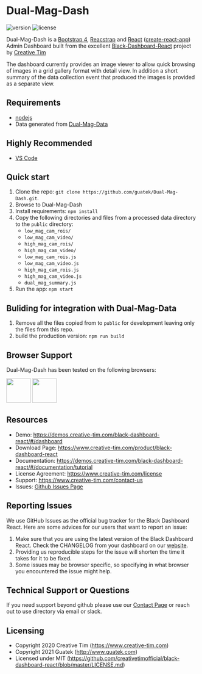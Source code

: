 # Dual-Mag-Dash



![version](https://img.shields.io/badge/version-1.0.0-blue.svg) ![license](https://img.shields.io/badge/license-MIT-blue.svg) 

Dual-Mag-Dash is a [Bootstrap 4](http://getbootstrap.com/), [Reacstrap](https://reactstrap.github.io/) and [React](https://reactjs.org/) ([create-react-app](https://github.com/facebook/create-react-app)) Admin Dashboard built from the excellent [Black-Dashboard-React](https://github.com/creativetimofficial/black-dashboard-react) project by [Creative Tim](https://www.creative-tim.com/)

The dashboard currently provides an image viewer to allow quick browsing of images in a grid gallery format with detail view. In addition a short summary of the data collection event that produced the images is provided as a separate view. 

## Requirements

- [nodejs](https://nodejs.org/en/)
- Data generated from [Dual-Mag-Data](https://github.com/guatek/Dual-Mag-Data)

## Highly Recommended

- [VS Code](https://code.visualstudio.com/)

## Quick start

1. Clone the repo: `git clone https://github.com/guatek/Dual-Mag-Dash.git`.
2. Browse to Dual-Mag-Dash
3. Install requirements: ```npm install```
4. Copy the following directories and files from a processed data directory to the ```public``` directory:
    - ```low_mag_cam_rois/```
    - ```low_mag_cam_video/```
    - ```high_mag_cam_rois/```
    - ```high_mag_cam_video/```
    - ```low_mag_cam_rois.js```
    - ```low_mag_cam_video.js```
    - ```high_mag_cam_rois.js```
    - ```high_mag_cam_video.js```
    - ```dual_mag_summary.js```
5. Run the app: ```npm start```

## Buliding for integration with Dual-Mag-Data

1. Remove all the files copied from to ```public``` for development leaving only the files from this repo.
2. build the production version: ```npm run build```

## Browser Support

Dual-Mag-Dash has been tested on the following browsers:

<img src="https://s3.amazonaws.com/creativetim_bucket/github/browser/chrome.png" width="64" height="64"> <img src="https://s3.amazonaws.com/creativetim_bucket/github/browser/firefox.png" width="64" height="64">


## Resources
- Demo: https://demos.creative-tim.com/black-dashboard-react/#/dashboard
- Download Page: https://www.creative-tim.com/product/black-dashboard-react
- Documentation: https://demos.creative-tim.com/black-dashboard-react/#/documentation/tutorial
- License Agreement: https://www.creative-tim.com/license
- Support: https://www.creative-tim.com/contact-us
- Issues: [Github Issues Page](https://github.com/creativetimofficial/black-dashboard-react/issues)

## Reporting Issues
We use GitHub Issues as the official bug tracker for the Black Dashboard React. Here are some advices for our users that want to report an issue:

1. Make sure that you are using the latest version of the Black Dashboard React. Check the CHANGELOG from your dashboard on our [website](https://www.creative-tim.com/).
2. Providing us reproducible steps for the issue will shorten the time it takes for it to be fixed.
3. Some issues may be browser specific, so specifying in what browser you encountered the issue might help.

## Technical Support or Questions

If you need support beyond github please use our [Contact Page](http://www.guatek.com/contact/) or reach out to use directory via email or slack.

## Licensing

- Copyright 2020 Creative Tim (https://www.creative-tim.com)
- Copyright 2021 Guatek (http://www.guatek.com)
- Licensed under MIT (https://github.com/creativetimofficial/black-dashboard-react/blob/master/LICENSE.md)

